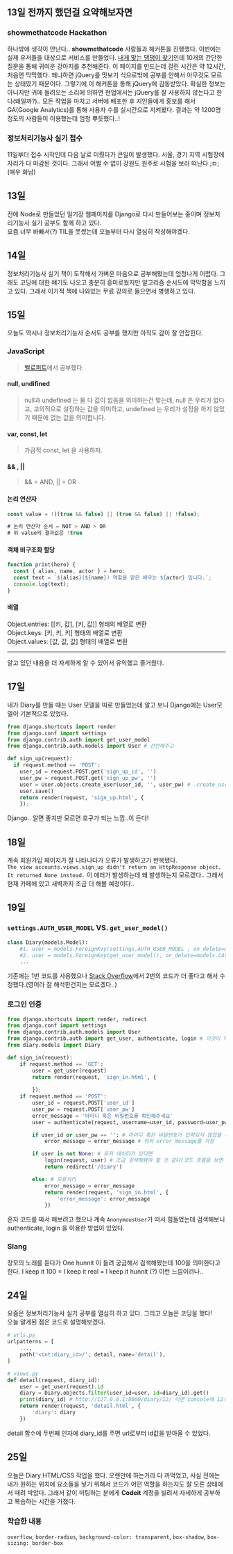 ## 13일 전까지 했던걸 요약해보자면

### showmethatcode Hackathon
하나밖에 생각이 안난다.. <b>showmethatcode</b> 사람들과 해커톤을 진행했다. 이번에는 실제 유저들을 대상으로 서비스를 만들었다. [내게 맞는 댕댕이 찾기](https://showmethatcode.team/doggy/)인데 10개의 간단한 질문을 통해 귀여운 강아지를 추천해준다. 이 페이지를 만드는데 걸린 시간은 약 12시간, 처음엔 막막했다. 왜냐하면 jQuery를 맛보기 식으로밖에 공부를 안해서 아무것도 모르는 상태였기 때문이다. 그렇기에 이 해커톤을 통해 jQuery에 감동받았다. 확실한 정보는 아니지만 귀에 들려오는 소리에 의하면 현업에서는 jQuery를 잘 사용하지 않는다고 한다(왜일까?).. 모든 작업을 마치고 서버에 배포한 후 지인들에게 홍보를 해서 GA(Google Analytics)를 통해 사용자 수를 실시간으로 지켜봤다. 결과는 약 1200명 정도의 사람들이 이용했는데 엄청 뿌듯했다..!

### 정보처리기능사 실기 접수
11일부터 접수 시작인데 다음 날로 미뤘다가 큰일이 발생했다. 서울, 경기 지역 시험장에 자리가 다 마감된 것이다. 그래서 어쩔 수 없이 강원도 원주로 시험을 보러 떠난다 ;ㅁ; (매우 화남)<br>

## 13일
전에 Node로 만들었던 일기장 웹페이지를 Django로 다시 만들어보는 중이며 정보처리기능사 실기 공부도 함께 하고 있다.<br>
요즘 너무 바빠서(?) TIL을 못썼는데 오늘부터 다시 열심히 작성해야겠다.

## 14일
정보처리기능사 실기 책이 도착해서 가벼운 마음으로 공부해봤는데 엄청나게 어렵다. 그래도 코딩에 대한 얘기도 나오고 충분히 흥미로웠지만 알고리즘 순서도에 막막함을 느끼고 있다. 그래서 이기적 책에 나와있는 무료 강의로 들으면서 병행하고 있다.

## 15일
오늘도 역시나 정보처리기능사 순서도 공부를 했지만 아직도 감이 잘 안잡힌다.

### JavaScript 
> [벨로퍼트](https://learnjs.vlpt.us/)에서 공부했다.

#### null, undifined
> null과 undefined 는 둘 다 값이 없음을 의미하는건 맞는데, null 은 우리가 없다고, 고의적으로 설정하는 값을 의미하고, undefined 는 우리가 설정을 하지 않았기 때문에 없는 값을 의미합니다.

#### var, const, let
> 가급적 const, let 을 사용하자.

#### && , ||
> && = AND, || = OR

#### 논리 연산자

```js
const value = !((true && false) || (true && false) || !false);

# 논리 연산자 순서 = NOT > AND > OR
# 위 value의 결과값은 !true
```

#### 객체 비구조화 할당

```js
function print(hero) {
  const { alias, name, actor } = hero;
  const text = `${alias}(${name}) 역할을 맡은 배우는 ${actor} 입니다.`;
  console.log(text);
}
```

#### 배열

Object.entries: [[키, 값], [키, 값]] 형태의 배열로 변환<br>
Object.keys: [키, 키, 키] 형태의 배열로 변환<br>
Object.values: [값, 값, 값] 형태의 배열로 변환

---

알고 있던 내용을 더 자세하게 알 수 있어서 유익했고 즐거웠다.

## 17일

내가 Diary를 만들 때는 User 모델을 따로 만들었는데 알고 보니 Django에는 User모델이 기본적으로 있었다.

```py
from django.shortcuts import render
from django.conf import settings
from django.contrib.auth import get_user_model
from django.contrib.auth.models import User # 선언해주고

def sign_up(request):
  if request.method == 'POST':
    user_id = request.POST.get('sign_up_id', '')
    user_pw = request.POST.get('sign_up_pw', '')
    user = User.objects.create_user(user_id, '', user_pw) # .create_user()를 통해 회원가입이 이루어진다. 패스워드 암호화도 자동으로 된다.
    user.save()
    return render(request, 'sign_up.html', {
    });
```

Django.. 알면 좋지만 모르면 호구가 되는 느낌..이 든다!

## 18일

계속 회원가입 페이지가 잘 나타나다가 오류가 발생하고가 반복됐다.<br>
`The view accounts.views.sign_up didn't return an HttpResponse object. It returned None instead.` 이 에러가 발생하는데 왜 발생하는지 모르겠다.. 그래서 현재 카페에 있고 새벽까지 조금 더 해볼 예정이다..

## 19일

### `settings.AUTH_USER_MODEL` VS. `get_user_model()`

```py
class Diary(models.Model):
    #1. user = models.ForeignKey(settings.AUTH_USER_MODEL , on_delete=models.CASCADE)
    #2. user = models.ForeignKey(get_user_model(), on_delete=models.CASCADE)
    ...
```
기존에는 1번 코드를 사용했으나 [Stack Overflow](https://stackoverflow.com/questions/24629705/django-using-get-user-model-vs-settings-auth-user-model)에서 2번의 코드가 더 좋다고 해서 수정했다.(영어라 잘 해석한건지는 모르겠다..)<br>

### 로그인 인증

```py
from django.shortcuts import render, redirect
from django.conf import settings
from django.contrib.auth.models import User
from django.contrib.auth import get_user, authenticate, login # 이것이 핵심
from diary.models import Diary

def sign_in(request):
    if request.method == 'GET':
        user = get_user(request)
        return render(request, 'sign_in.html', {
        
        });
    if request.method == 'POST':
        user_id = request.POST['user_id']
        user_pw = request.POST['user_pw']
        error_message = '아이디 혹은 비밀번호를 확인해주세요'
        user = authenticate(request, username=user_id, password=user_pw)

        if user_id or user_pw == '': # 아이디 혹은 비밀번호가 입력되지 않았을 시
            error_message = error_message # 위의 error_message를 저장

        if user is not None: # 유저 데이터가 있다면
            login(request, user) # 조금 검색해봐야 할 것 같다(코드 흐름을 보면 대충 역할인지 느껴지는?)
            return redirect('/diary')

        else: # 오류처리
            error_message = error_message
            return render(request, 'sign_in.html', {
                'error_message': error_message
            })
```
혼자 코드를 짜서 해보려고 했으나 계속 `AnonymousUser`가 떠서 힘들었는데 검색해보니 authenticate, login 을 이용한 방법이 있었다.<br>

### Slang
창모의 노래를 듣다가 One hunnit 이 들려 궁금해서 검색해봤는데 100을 의미한다고 한다. I keep it 100 = I keep it real = I keep it hunnit (?) 이런 느낌이려나..

## 24일

요즘은 정보처리기능사 실기 공부를 열심히 하고 있다. 그리고 오늘은 코딩을 했다!<br>
오늘 알게된 점은 코드로 설명해보겠다.

```py
# urls.py
urlpatterns = [
    ...,
    path('<int:diary_id>/', detail, name='detail'),
]

# views.py
def detail(request, diary_id):
    user = get_user(request).id
    diary = Diary.objects.filter(user_id=user, id=diary_id).get()
    print(diary_id) # http://127.0.0.1:8000/diary/12/ 이면 console에 12가 찍힌다.
    return render(request, 'detail.html', {
        'diary': diary
    })
```
detail 함수에 두번째 인자에 diary_id를 주면 url로부터 id값을 받아올 수 있었다.

## 25일

오늘은 Diary HTML/CSS 작업을 했다. 오랜만에 하는거라 다 까먹었고, 사실 전에는 내가 원하는 위치에 요소들을 넣기 위해서 코드가 어떤 역할을 하는지도 잘 모른 상태에서 때려 박았다. 그래서 같이 미팅하는 분에게 <b>Codeit</b> 계정을 빌려서 자세하게 공부하고 복습하는 시간을 가졌다.
### 학습한 내용
`overflow`, `border-radius`, `background-color: transparent`, `box-shadow`, `box-sizing: border-box`